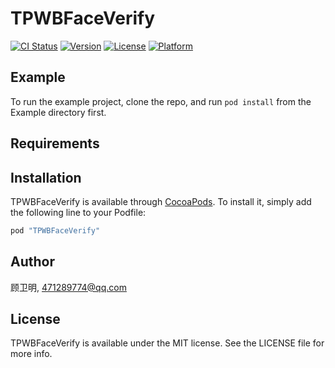 # TPWBFaceVerify

[![CI Status](http://img.shields.io/travis/顾卫明/TPWBFaceVerify.svg?style=flat)](https://travis-ci.org/顾卫明/TPWBFaceVerify)
[![Version](https://img.shields.io/cocoapods/v/TPWBFaceVerify.svg?style=flat)](http://cocoapods.org/pods/TPWBFaceVerify)
[![License](https://img.shields.io/cocoapods/l/TPWBFaceVerify.svg?style=flat)](http://cocoapods.org/pods/TPWBFaceVerify)
[![Platform](https://img.shields.io/cocoapods/p/TPWBFaceVerify.svg?style=flat)](http://cocoapods.org/pods/TPWBFaceVerify)

## Example

To run the example project, clone the repo, and run `pod install` from the Example directory first.

## Requirements

## Installation

TPWBFaceVerify is available through [CocoaPods](http://cocoapods.org). To install
it, simply add the following line to your Podfile:

```ruby
pod "TPWBFaceVerify"
```

## Author

顾卫明, 471289774@qq.com

## License

TPWBFaceVerify is available under the MIT license. See the LICENSE file for more info.
